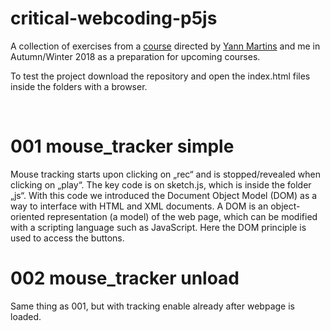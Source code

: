 critical-webcoding-p5js
=======================

A collection of exercises from a
[course](<https://github.com/s4ac/s4ac.github.io/tree/master/classes/2018HS%40HGK_IXDM>
) directed by [Yann Martins](https://github.com/Yyyyaaaannnnoooo) and me in
Autumn/Winter 2018 as a preparation for upcoming courses.

To test the project download the repository and open the index.html files inside
the folders with a browser.

 

001 mouse_tracker simple
========================

Mouse tracking starts upon clicking on „rec“ and is stopped/revealed when
clicking on „play“. The key code is on sketch.js, which is inside the folder
„js“. With this code we introduced the Document Object Model (DOM) as a way to
interface with HTML and XML documents. A DOM is an object-oriented
representation (a model) of the web page, which can be modified with a scripting
language such as JavaScript. Here the DOM principle is used to access the
buttons.

002 mouse_tracker unload
========================

Same thing as 001, but with tracking enable already after webpage is loaded.
